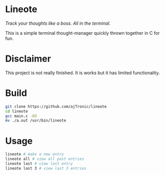 # Lineote
_Track your thoughts like a boss. All in the terminal._

This is a simple terminal thought-manager quickly thrown together in C for fun.

# Disclaimer
This project is not really finished. It is works but it has limited functionality.

# Build
```bash
git clone https://github.com/ajTronic/lineote 
cd lineote
gcc main.c -O3
mv ./a.out /usr/bin/lineote
```

# Usage
```bash
lineote # make a new entry
lineote all # view all past entries
lineote last # view last entry
lineote last 3 # view last 3 entries
```
